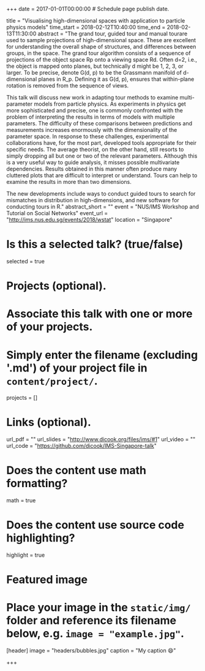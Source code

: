 +++
date = 2017-01-01T00:00:00  # Schedule page publish date.

title = "Visualising high-dimensional spaces with application to particle physics models"
time_start = 2018-02-12T10:40:00
time_end = 2018-02-13T11:30:00
abstract = "The grand tour, guided tour and manual tourare used to sample projections of high-dimensional space. These are excellent for understanding the overall shape of structures, and differences between groups, in the space. The grand tour algorithm consists of a sequence of projections of the object space Rp onto a viewing space Rd. Often d=2, i.e., the object is mapped onto planes, but technically d might be 1, 2, 3, or larger. To be precise, denote G(d, p) to be the Grassmann manifold of d-dimensional planes in R_p.  Defining it as G(d, p), ensures that within-plane rotation is removed from the sequence of views. 

This talk will discuss new work in adapting tour methods to examine multi-parameter models from particle physics. As experiments in physics get more sophisticated and precise, one is commonly confronted with the problem of interpreting the results in terms of models with multiple parameters. The difficulty of these comparisons between predictions and measurements increases enormously with the dimensionality of the parameter space. In response to these challenges, experimental collaborations have, for the most part, developed tools appropriate for their specific needs. The average theorist, on the other hand, still resorts to simply dropping all but one or two of the relevant parameters. Although  this is a very useful way to guide analysis, it misses possible multivariate dependencies. Results obtained in this manner often produce many cluttered plots that are difficult to interpret or understand. Tours can help to examine the results in more than two dimensions.

The new developments include ways to conduct guided tours to search for mismatches in distribution in high-dimensions, and new software for conducting tours in R."
abstract_short = ""
event = "NUS/IMS  Workshop and Tutorial on Social Networks"
event_url = "http://ims.nus.edu.sg/events/2018/wstat"
location = "Singapore"

# Is this a selected talk? (true/false)
selected = true

# Projects (optional).
#   Associate this talk with one or more of your projects.
#   Simply enter the filename (excluding '.md') of your project file in `content/project/`.
projects = []

# Links (optional).
url_pdf = ""
url_slides = "http://www.dicook.org/files/ims/#1"
url_video = ""
url_code = "https://github.com/dicook/IMS-Singapore-talk"

# Does the content use math formatting?
math = true

# Does the content use source code highlighting?
highlight = true

# Featured image
# Place your image in the `static/img/` folder and reference its filename below, e.g. `image = "example.jpg"`.
[header]
image = "headers/bubbles.jpg"
caption = "My caption :smile:"

+++

